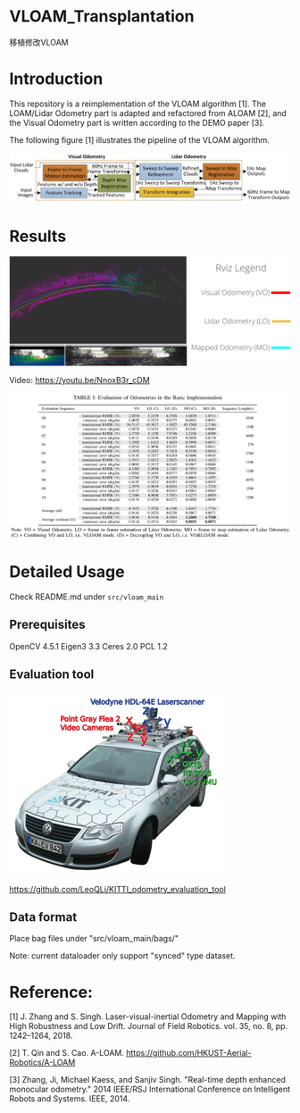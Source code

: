 # VLOAM_Transplantation
移植修改VLOAM

# Introduction

This repository is a reimplementation of the VLOAM algorithm [1]. The LOAM/Lidar Odometry part is adapted and refactored from ALOAM [2], and the Visual Odometry part is written according to the DEMO paper [3].

The following figure [1] illustrates the pipeline of the VLOAM algorithm. 

![demo](figures/VLOAM-figure1.png)

# Results

![demo](figures/results.png)

Video: https://youtu.be/NnoxB3r_cDM

![demo](figures/evaluation.png)

# Detailed Usage

Check README.md under `src/vloam_main`
## Prerequisites

OpenCV 4.5.1
Eigen3 3.3
Ceres 2.0
PCL 1.2

## Evaluation tool

![demo](figures/kitti_car.png)

https://github.com/LeoQLi/KITTI_odometry_evaluation_tool

## Data format

Place bag files under "src/vloam_main/bags/"

Note: current dataloader only support "synced" type dataset. 

# Reference:

[1] J. Zhang and S. Singh. Laser-visual-inertial Odometry and
Mapping with High Robustness and Low Drift. Journal of
Field Robotics. vol. 35, no. 8, pp. 1242–1264, 2018.

[2] T. Qin and S. Cao. A-LOAM. https://github.com/HKUST-Aerial-Robotics/A-LOAM

[3] Zhang, Ji, Michael Kaess, and Sanjiv Singh. "Real-time depth enhanced monocular odometry." 2014 IEEE/RSJ International Conference on Intelligent Robots and Systems. IEEE, 2014.
